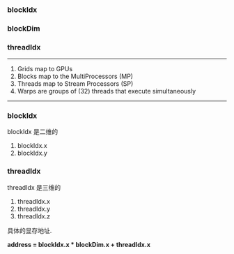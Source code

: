 ### blockIdx

### blockDim

### threadIdx

---

1. Grids map to GPUs
2. Blocks map to the MultiProcessors (MP)
3. Threads map to Stream Processors (SP)
4. Warps are groups of (32) threads that execute simultaneously

---
### blockIdx
blockIdx 是二维的

1. blockIdx.x
2. blockIdx.y

### threadIdx
threadIdx 是三维的
1. threadIdx.x
2. threadIdx.y
3. threadIdx.z

具体的显存地址.

**address = blockIdx.x * blockDim.x + threadIdx.x**




